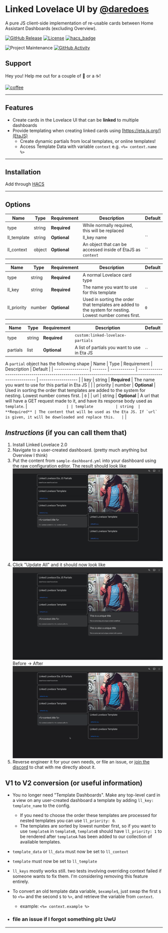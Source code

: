 # Linked Lovelace UI by [@daredoes](https://www.github.com/daredoes)

A pure JS client-side implementation of re-usable cards between Home Assistant Dashboards (excluding Overview).

[![GitHub Release][releases-shield]][releases]
[![License][license-shield]](LICENSE.md)
[![hacs_badge](https://img.shields.io/badge/HACS-Default-blue.svg)](https://github.com/hacs/integration)

![Project Maintenance][maintenance-shield]
[![GitHub Activity][commits-shield]][commits]

## Support

Hey you! Help me out for a couple of :beers: or a :coffee:!

[![coffee](https://www.buymeacoffee.com/assets/img/custom_images/black_img.png)](https://www.buymeacoffee.com/daredoes)

---

## Features

* Create cards in the Lovelace UI that can be **linked** to multiple dashboards
* Provide templating when creating linked cards using [https://eta.js.org/](EtaJS)
  * Create dynamic partials from local templates, or online templates!
  * Access Template Data with variable `context` e.g. `<%= context.name %>`

---

## Installation

Add through [HACS](https://github.com/custom-components/hacs)

---

## Options

| Name              | Type    | Requirement  | Description                                                | Default             |
| ----------------- | ------- | ------------ | ---------------------------------------------------------- | ------------------- |
| type              | string  | **Required** | While normally required, this will be replaced             |                     |
| ll_template       | string  | **Optional** | ll_key name                                                | ``                  |
| ll_context        | object  | **Optional** | An object that can be accessed inside of EtaJS as `context`| ``                  |

| Name              | Type    | Requirement  | Description                                                                                               | Default             |
| ----------------- | ------- | ------------ | --------------------------------------------------------------------------------------------------------- | ------------------- |
| type              | string  | **Required** | A normal Lovelace card type                                                                               |                     |
| ll_key            | string  | **Required** | The name you want to use for this template                                                                | ``                  |
| ll_priority       | number  | **Optional** | Used in sorting the order that templates are added to the system for nesting. Lowest number comes first.  | `0`                 |

| Name              | Type    | Requirement  | Description                                                                                               | Default             |
| ----------------- | ------- | ------------ | --------------------------------------------------------------------------------------------------------- | ------------------- |
| type              | string  | **Required** | `custom:linked-lovelace-partials`                                                                         |                     |
| partials          | list    | **Optional** | A list of partials you want to use in Eta JS                                                              | ``                  |

A `partial` object has the following shape
| Name              | Type    | Requirement  | Description                                                                                               | Default             |
| ----------------- | ------- | ------------ | --------------------------------------------------------------------------------------------------------- | ------------------- |
| key               | string  | **Required** | The name you want to use for this partial in Eta JS                                                       |                     |
| priority          | number  | **Optional** | Used in sorting the order that templates are added to the system for nesting. Lowest number comes first.  | `0`                 |
| url               | string  | **Optional** | A url that will have a GET request made to it, and have its response body used as `template`.             | ``                  |
| template          | string  | **Required** | The content that will be used as the Eta JS. If `url` is given, it will be downloaded and replace this.   | ``                  |

## _Instructions_ (if you can call them that)

1. Install Linked Lovelace 2.0
2. Navigate to a user-created dashboard. (pretty much anything but Overview I think)
3. Put the content from `sample-dashboard.yml` into your dashboard using the raw configuration editor. The result should look like ![V2 Before Dashboard](/docs/imgs/v2before.png)
4. Click "Update All" and it should now look like ![V2 After Dashboard](/docs/imgs/v2after.png)
Before -> After
![Linked Lovelace V2 Demo](/docs/imgs/llv2.gif)
5. Reverse engineer it for your own needs, or file an issue, or [join the discord](https://discord.gg/WbsNtASKau) to chat with me directly about it.

## V1 to V2 conversion (or useful information)

* You no longer need "Template Dashboards". Make any top-level card in a view on any user-created dashboard a template by adding `ll_key: template_name` to the config. 

  * If you need to choose the order these templates are processed for nested templates you can use `ll_priority: 0`. 
  * The templates are sorted by lowest number first, so if you want to use `templateA` in `templateB`, `templateB` should have `ll_priority: 1` to be rendered after `templateA` has been added to our collection of available templates.
* `template_data` or `ll_data` must now be set to `ll_context`
* `template` must now be set to `ll_template`
* `ll_keys` mostly works still. two tests involving overriding context failed if someone wants to fix them. I'm considering removing this feature entirely.
* To convert an old template data variable, `$example$`, just swap the first `$` to `<%=` and the second `$` to `%>`, and retrieve the variable from `context`.
  * example: `<%= context.example %>`

* ### file an issue if I forgot something plz UwU

---

[commits-shield]: https://img.shields.io/github/commit-activity/y/daredoes/linked-lovelace-ui.svg
[commits]: https://github.com/daredoes/linked-lovelace-ui/commits/master
[license-shield]: https://img.shields.io/github/license/daredoes/linked-lovelace-ui.svg
[maintenance-shield]: https://img.shields.io/maintenance/yes/2023
[releases-shield]: https://img.shields.io/github/release/daredoes/linked-lovelace-ui.svg
[releases]: https://github.com/daredoes/linked-lovelace-ui/releases
